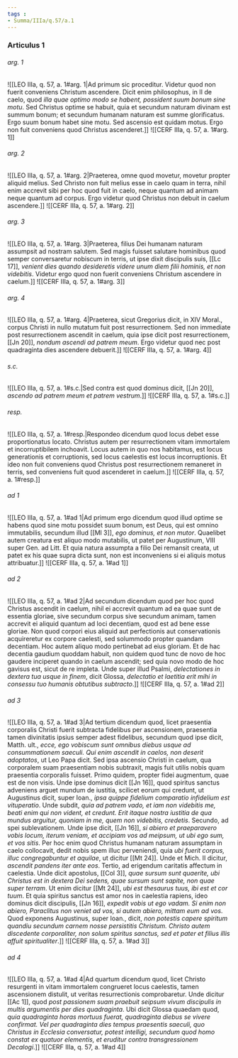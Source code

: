 ```yaml
---
tags : 
- Summa/IIIa/q.57/a.1
---
```


### Articulus 1

###### arg. 1
![[LEO IIIa, q. 57, a. 1#arg. 1|Ad primum sic proceditur. Videtur quod non fuerit conveniens Christum ascendere. Dicit enim philosophus, in II de caelo, quod *illa quae optimo modo se habent, possident suum bonum sine motu*. Sed Christus optime se habuit, quia et secundum naturam divinam est summum bonum; et secundum humanam naturam est summe glorificatus. Ergo suum bonum habet sine motu. Sed ascensio est quidam motus. Ergo non fuit conveniens quod Christus ascenderet.]]
![[CERF IIIa, q. 57, a. 1#arg. 1]]

###### arg. 2
![[LEO IIIa, q. 57, a. 1#arg. 2|Praeterea, omne quod movetur, movetur propter aliquid melius. Sed Christo non fuit melius esse in caelo quam in terra, nihil enim accrevit sibi per hoc quod fuit in caelo, neque quantum ad animam neque quantum ad corpus. Ergo videtur quod Christus non debuit in caelum ascendere.]]
![[CERF IIIa, q. 57, a. 1#arg. 2]]

###### arg. 3
![[LEO IIIa, q. 57, a. 1#arg. 3|Praeterea, filius Dei humanam naturam assumpsit ad nostram salutem. Sed magis fuisset salutare hominibus quod semper conversaretur nobiscum in terris, ut ipse dixit discipulis suis, [[Lc 17]], *venient dies quando desideretis videre unum diem filii hominis, et non videbitis*. Videtur ergo quod non fuerit conveniens Christum ascendere in caelum.]]
![[CERF IIIa, q. 57, a. 1#arg. 3]]

###### arg. 4
![[LEO IIIa, q. 57, a. 1#arg. 4|Praeterea, sicut Gregorius dicit, in XIV Moral., corpus Christi in nullo mutatum fuit post resurrectionem. Sed non immediate post resurrectionem ascendit in caelum, quia ipse dicit post resurrectionem, [[Jn 20]], *nondum ascendi ad patrem meum*. Ergo videtur quod nec post quadraginta dies ascendere debuerit.]]
![[CERF IIIa, q. 57, a. 1#arg. 4]]

###### s.c.
![[LEO IIIa, q. 57, a. 1#s.c.|Sed contra est quod dominus dicit, [[Jn 20]], *ascendo ad patrem meum et patrem vestrum*.]]
![[CERF IIIa, q. 57, a. 1#s.c.]]

###### resp.
![[LEO IIIa, q. 57, a. 1#resp.|Respondeo dicendum quod locus debet esse proportionatus locato. Christus autem per resurrectionem vitam immortalem et incorruptibilem inchoavit. Locus autem in quo nos habitamus, est locus generationis et corruptionis, sed locus caelestis est locus incorruptionis. Et ideo non fuit conveniens quod Christus post resurrectionem remaneret in terris, sed conveniens fuit quod ascenderet in caelum.]]
![[CERF IIIa, q. 57, a. 1#resp.]]

###### ad 1
![[LEO IIIa, q. 57, a. 1#ad 1|Ad primum ergo dicendum quod illud optime se habens quod sine motu possidet suum bonum, est Deus, qui est omnino immutabilis, secundum illud [[Ml 3]], *ego dominus, et non mutor*. Quaelibet autem creatura est aliquo modo mutabilis, ut patet per Augustinum, VIII super Gen. ad Litt. Et quia natura assumpta a filio Dei remansit creata, ut patet ex his quae supra dicta sunt, non est inconveniens si ei aliquis motus attribuatur.]]
![[CERF IIIa, q. 57, a. 1#ad 1]]

###### ad 2
![[LEO IIIa, q. 57, a. 1#ad 2|Ad secundum dicendum quod per hoc quod Christus ascendit in caelum, nihil ei accrevit quantum ad ea quae sunt de essentia gloriae, sive secundum corpus sive secundum animam, tamen accrevit ei aliquid quantum ad loci decentiam, quod est ad bene esse gloriae. Non quod corpori eius aliquid aut perfectionis aut conservationis acquireretur ex corpore caelesti, sed solummodo propter quandam decentiam. Hoc autem aliquo modo pertinebat ad eius gloriam. Et de hac decentia gaudium quoddam habuit, non quidem quod tunc de novo de hoc gaudere inciperet quando in caelum ascendit; sed quia novo modo de hoc gavisus est, sicut de re impleta. Unde super illud Psalmi, *delectationes in dextera tua usque in finem*, dicit Glossa, *delectatio et laetitia erit mihi in consessu tuo humanis obtutibus subtracto*.]]
![[CERF IIIa, q. 57, a. 1#ad 2]]

###### ad 3
![[LEO IIIa, q. 57, a. 1#ad 3|Ad tertium dicendum quod, licet praesentia corporalis Christi fuerit subtracta fidelibus per ascensionem, praesentia tamen divinitatis ipsius semper adest fidelibus, secundum quod ipse dicit, Matth. ult., *ecce, ego vobiscum sunt omnibus diebus usque ad consummationem saeculi. Qui enim ascendit in caelos, non deserit adoptatos*, ut Leo Papa dicit. Sed ipsa ascensio Christi in caelum, qua corporalem suam praesentiam nobis subtraxit, magis fuit utilis nobis quam praesentia corporalis fuisset. Primo quidem, propter fidei augmentum, quae est de non visis. Unde ipse dominus dicit [[Jn 16]], quod spiritus sanctus adveniens arguet mundum de iustitia, scilicet eorum qui credunt, ut Augustinus dicit, super Ioan., *ipsa quippe fidelium comparatio infidelium est vituperatio*. Unde subdit, *quia ad patrem vado, et iam non videbitis me, beati enim qui non vident, et credunt. Erit itaque nostra iustitia de qua mundus arguitur, quoniam in me, quem non videbitis, credetis*. Secundo, ad spei sublevationem. Unde ipse dicit, [[Jn 16]], *si abiero et praeparavero vobis locum, iterum veniam, et accipiam vos ad meipsum, ut ubi ego sum, et vos sitis*. Per hoc enim quod Christus humanam naturam assumptam in caelo collocavit, dedit nobis spem illuc perveniendi, quia *ubi fuerit corpus, illuc congregabuntur et aquilae*, ut dicitur [[Mt 24]]. Unde et Mich. II dicitur, *ascendit pandens iter ante eos*. Tertio, ad erigendum caritatis affectum in caelestia. Unde dicit apostolus, [[Col 3]], *quae sursum sunt quaerite, ubi Christus est in dextera Dei sedens, quae sursum sunt sapite, non quae super terram*. Ut enim dicitur [[Mt 24]], *ubi est thesaurus tuus, ibi est et cor tuum*. Et quia spiritus sanctus est amor nos in caelestia rapiens, ideo dominus dicit discipulis, [[Jn 16]], *expedit vobis ut ego vadam. Si enim non abiero, Paraclitus non veniet ad vos, si autem abiero, mittam eum ad vos*. Quod exponens Augustinus, super Ioan., dicit, *non potestis capere spiritum quandiu secundum carnem nosse persistitis Christum. Christo autem discedente corporaliter, non solum spiritus sanctus, sed et pater et filius illis affuit spiritualiter*.]]
![[CERF IIIa, q. 57, a. 1#ad 3]]

###### ad 4
![[LEO IIIa, q. 57, a. 1#ad 4|Ad quartum dicendum quod, licet Christo resurgenti in vitam immortalem congrueret locus caelestis, tamen ascensionem distulit, ut veritas resurrectionis comprobaretur. Unde dicitur [[Ac 1]], quod *post passionem suam praebuit seipsum vivum discipulis in multis argumentis per dies quadraginta*. Ubi dicit Glossa quaedam quod, *quia quadraginta horas mortuus fuerat, quadraginta diebus se vivere confirmat. Vel per quadraginta dies tempus praesentis saeculi, quo Christus in Ecclesia conversatur, potest intelligi, secundum quod homo constat ex quatuor elementis, et eruditur contra transgressionem Decalogi*.]]
![[CERF IIIa, q. 57, a. 1#ad 4]]

